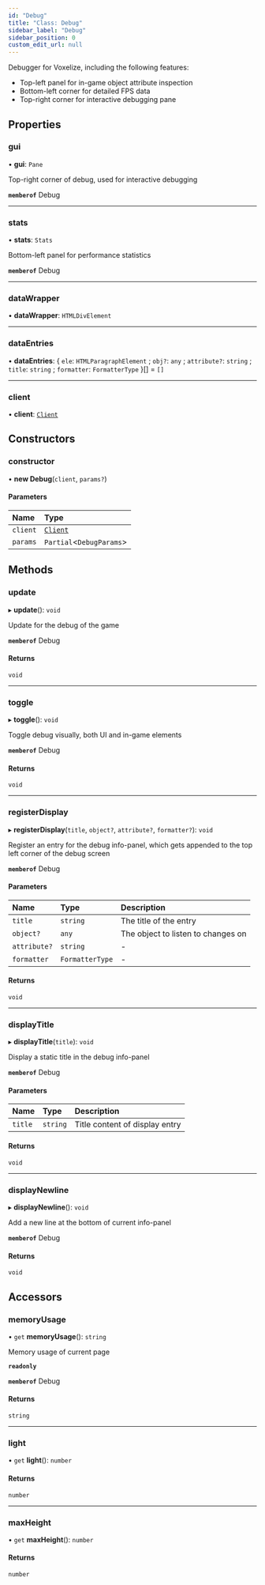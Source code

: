 ```yaml
---
id: "Debug"
title: "Class: Debug"
sidebar_label: "Debug"
sidebar_position: 0
custom_edit_url: null
---
```


Debugger for Voxelize, including the following features:
- Top-left panel for in-game object attribute inspection
- Bottom-left corner for detailed FPS data
- Top-right corner for interactive debugging pane

## Properties

### gui

• **gui**: `Pane`

Top-right corner of debug, used for interactive debugging

**`memberof`** Debug

___

### stats

• **stats**: `Stats`

Bottom-left panel for performance statistics

**`memberof`** Debug

___

### dataWrapper

• **dataWrapper**: `HTMLDivElement`

___

### dataEntries

• **dataEntries**: { `ele`: `HTMLParagraphElement` ; `obj?`: `any` ; `attribute?`: `string` ; `title`: `string` ; `formatter`: `FormatterType`  }[] = `[]`

___

### client

• **client**: [`Client`](Client.md)

## Constructors

### constructor

• **new Debug**(`client`, `params?`)

#### Parameters

| Name | Type |
| :------ | :------ |
| `client` | [`Client`](Client.md) |
| `params` | `Partial`<`DebugParams`\> |

## Methods

### update

▸ **update**(): `void`

Update for the debug of the game

**`memberof`** Debug

#### Returns

`void`

___

### toggle

▸ **toggle**(): `void`

Toggle debug visually, both UI and in-game elements

**`memberof`** Debug

#### Returns

`void`

___

### registerDisplay

▸ **registerDisplay**(`title`, `object?`, `attribute?`, `formatter?`): `void`

Register an entry for the debug info-panel, which gets appended
to the top left corner of the debug screen

**`memberof`** Debug

#### Parameters

| Name | Type | Description |
| :------ | :------ | :------ |
| `title` | `string` | The title of the entry |
| `object?` | `any` | The object to listen to changes on |
| `attribute?` | `string` | - |
| `formatter` | `FormatterType` | - |

#### Returns

`void`

___

### displayTitle

▸ **displayTitle**(`title`): `void`

Display a static title in the debug info-panel

**`memberof`** Debug

#### Parameters

| Name | Type | Description |
| :------ | :------ | :------ |
| `title` | `string` | Title content of display entry |

#### Returns

`void`

___

### displayNewline

▸ **displayNewline**(): `void`

Add a new line at the bottom of current info-panel

**`memberof`** Debug

#### Returns

`void`

## Accessors

### memoryUsage

• `get` **memoryUsage**(): `string`

Memory usage of current page

**`readonly`**

**`memberof`** Debug

#### Returns

`string`

___

### light

• `get` **light**(): `number`

#### Returns

`number`

___

### maxHeight

• `get` **maxHeight**(): `number`

#### Returns

`number`
